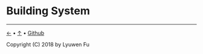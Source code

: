 # Building System



---
[←](README.md) • [↑](#building_system) • [Github](https://github.com/lyuwen/terminal_guide)

Copyright (C) 2018 by Lyuwen Fu

